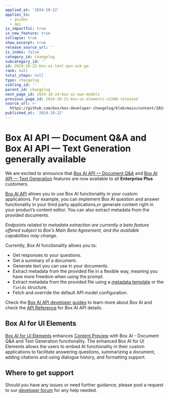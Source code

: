 ```yaml
---
applied_at: '2024-10-22'
applies_to:
  - guides
  - api
is_impactful: true
is_new_feature: true
collapse: true
show_excerpt: true
release_source_url: ''
is_index: false
category_id: changelog
subcategory_id: ''
id: 2024-10-22-box-ai-text-gen-ask-ga
rank: null
total_steps: null
type: changelog
sibling_id: ''
parent_id: changelog
next_page_id: 2024-10-24-box-ai-aws-models
previous_page_id: 2024-10-21-box-ui-elements-v2200-released
source_url: >-
  https://github.com/box/box-developer-changelog/blob/main/content/2024/10-22-box-ai-text-gen-ask-ga.md
published_at: '2024-10-22'
---
```

# Box AI API — Document Q&A and Box AI API — Text Generation generally available

We are excited to announce that [Box AI API — Document Q&A][2] and [Box AI API — Text Generation][3] features are now available to all **Enterprise Plus** customers.

[Box AI API][1] allows you to use Box AI functionality in your custom applications. For example, you can implement Box AI question and answer functionality in your third party applications,or generate content right in your product’s content editor. You can also extract metadata from the provided documents.

_Endpoints related to metadata extraction are currently a beta feature offered subject to Box’s Main Beta Agreement, and the available capabilities may change._

<!-- more -->

Currently, Box AI functionality allows you to:

* Get responses to your questions.
* Get a summary of a document.
* Generate text you can use in your documents.
* Extract metadata from the provided file in a flexible way, meaning you have more freedom when using the prompt.
* Extract metadata from the provided file using a [metadata template][4] or the `fields` structure.
* Fetch and override the default API model configuration.

Check the [Box AI API developer guides][1] to learn more about Box AI and check the [API Reference][5] for Box AI API details.


## Box AI for UI Elements

[Box AI for UI Elements][6] enhances [Content Preview][7] with Box AI - Document Q&A and Text Generation functionality.
The enhanced Box AI for UI Elements allows the users to embed AI functionality in their custom applications to facilitate answering questions, summarizing a document, adding citations and using dialogue history, and formatting support.

## Where to get support

Should you have any issues or need further guidance, please post a request to our [developer forum][8] for any help needed.

[1]: https://developer.box.com/guides/box-ai
[2]: g://box-ai/ask-questions/
[3]: g://box-ai/generate-text/
[4]: https://support.box.com/hc/en-us/articles/360044194033-Customizing-Metadata-Templates
[5]: e://ai-agent-ask/
[6]: g://embed/ui-elements/preview#box-ai-ui-element
[7]: g://embed/ui-elements/preview
[8]: https://forum.box.com/